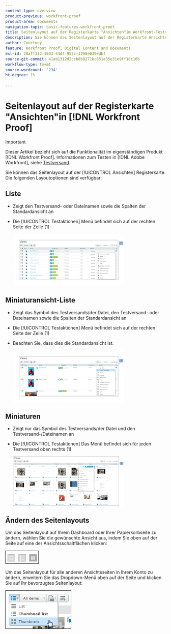 ```yaml
---
content-type: overview
product-previous: workfront-proof
product-area: documents
navigation-topic: basic-features-workfront-proof
title: Seitenlayout auf der Registerkarte "Ansichten"im Workfront-Testversand
description: Sie können das Seitenlayout auf der Registerkarte Ansichten anpassen. Die folgenden Layoutoptionen sind verfügbar - "MICH BEARBEITEN".
author: Courtney
feature: Workfront Proof, Digital Content and Documents
exl-id: 28aff312-1803-44d4-953c-1298e039edbf
source-git-commit: 41ab1312d2ccb8b8271bc851a35e31e9ff18c16b
workflow-type: tm+mt
source-wordcount: '234'
ht-degree: 1%

---
```


# Seitenlayout auf der Registerkarte &quot;Ansichten&quot;in [!DNL Workfront Proof]

>[!IMPORTANT]
>
>Dieser Artikel bezieht sich auf die Funktionalität im eigenständigen Produkt [!DNL Workfront Proof]. Informationen zum Testen in [!DNL Adobe Workfront], siehe [Testversand](../../../review-and-approve-work/proofing/proofing.md).

Sie können das Seitenlayout auf der [!UICONTROL Ansichten] Registerkarte. Die folgenden Layoutoptionen sind verfügbar:

## Liste

* Zeigt den Testversand- oder Dateinamen sowie die Spalten der Standardansicht an
* Die [!UICONTROL Testaktionen] Menü befindet sich auf der rechten Seite der Zeile (1)

   ![Page_views_-_list_view.png](assets/page-views---list-view-350x164.png)

## Miniaturansicht-Liste

* Zeigt das Symbol des Testversands/der Datei, den Testversand- oder Dateinamen sowie die Spalten der Standardansicht an
* Die [!UICONTROL Testaktionen] Menü befindet sich auf der rechten Seite der Zeile (1)
* Beachten Sie, dass dies die Standardansicht ist.

   ![Page_views_-_thumbnails_list_view.png](assets/page-views---thumbnails-list-view-350x164.png)

## Miniaturen

* Zeigt nur das Symbol des Testversands/der Datei und den Testversand-/Dateinamen an
* Die [!UICONTROL Testaktionen] Das Menü befindet sich für jeden Testversand oben rechts (1)

   ![Page_views_-_thumbnails_view.png](assets/page-views---thumbnails-view-350x156.png)

## Ändern des Seitenlayouts

Um das Seitenlayout auf Ihrem Dashboard oder Ihrer Papierkorbseite zu ändern, wählen Sie die gewünschte Ansicht aus, indem Sie oben auf der Seite auf eine der Ansichtsschaltflächen klicken:

![Page_views_old_menu.png](assets/page-views-old-menu.png)

Um das Seitenlayout für alle anderen Ansichtsseiten in Ihrem Konto zu ändern, erweitern Sie das Dropdown-Menü oben auf der Seite und klicken Sie auf Ihr bevorzugtes Seitenlayout:

![Page_views_new_menu.png](assets/page-views-new-menu.png)
